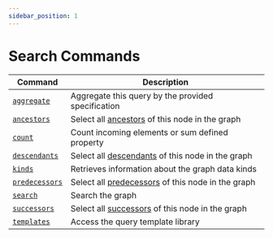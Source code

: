 ```yaml
---
sidebar_position: 1
---
```


# Search Commands

| Command                             | Description                                                                                                        |
| ----------------------------------- | ------------------------------------------------------------------------------------------------------------------ |
| [`aggregate`](./aggregate.md)       | Aggregate this query by the provided specification                                                                 |
| [`ancestors`](./ancestors.md)       | Select all [ancestors](../../../concepts/asset-inventory-graph/index.md#ancestors) of this node in the graph       |
| [`count`](./count.md)               | Count incoming elements or sum defined property                                                                    |
| [`descendants`](./descendants.md)   | Select all [descendants](../../../concepts/asset-inventory-graph/index.md#descendants) of this node in the graph   |
| [`kinds`](./kinds.md)               | Retrieves information about the graph data kinds                                                                   |
| [`predecessors`](./predecessors.md) | Select all [predecessors](../../../concepts/asset-inventory-graph/index.md#predecessors) of this node in the graph |
| [`search`](./search.md)             | Search the graph                                                                                                   |
| [`successors`](./successors.md)     | Select all [successors](../../../concepts/asset-inventory-graph/index.md#successors) of this node in the graph     |
| [`templates`](./templates/index.md) | Access the query template library                                                                                  |
